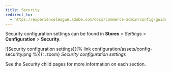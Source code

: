 ```yaml
---
title: Security
redirect_to:
  - https://experienceleague.adobe.com/docs/commerce-admin/config/guide-overview.html
---
```


Security configuration settings can be found in **Stores** > _Settings_ > **Configuration** > **Security**.

![Security configuration settings]({% link configuration/assets/config-security.png %}){: .zoom}
*Security configuration settings*

See the Security child pages for more information on each section.
